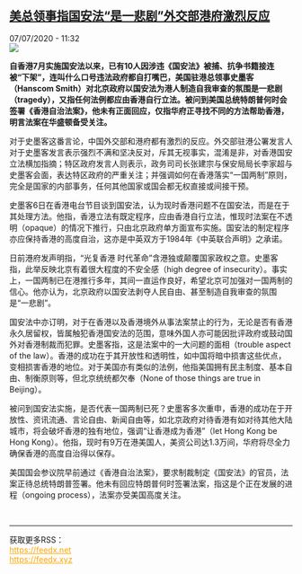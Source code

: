 <!--1594119320000-->
[美总领事指国安法“是一悲剧”外交部港府激烈反应](http://www.rfi.fr//cn/%E4%B8%AD%E5%9B%BD/20200707-%E7%BE%8E%E6%80%BB%E9%A2%86%E4%BA%8B%E6%8C%87%E5%9B%BD%E5%AE%89%E6%B3%95-%E6%98%AF%E4%B8%80%E6%82%B2%E5%89%A7-%E5%A4%96%E4%BA%A4%E9%83%A8%E6%B8%AF%E5%BA%9C%E6%BF%80%E7%83%88%E5%8F%8D%E5%BA%94)
------

<div>07/07/2020 - 11:32</div><img src="https://s.rfi.fr/media/display/727e22c0-c034-11ea-9d0d-005056bff430/w:310/p:16x9/HK0707-2.jpg"><p><strong>自香港7月实施国安法以来，已有10人因涉违《国安法》被捕、抗争书籍接连被“下架”，连叫什么口号违法政府都自打嘴巴，美国驻港总领事史墨客（Hanscom Smith）对北京政府以国安法为港人制造自我审查的氛围是一悲剧（tragedy），又指任何法例都应由香港自行立法。被问到美国总统特朗普何时会签署《香港自治法案》，他未有正面回应，仅指华府正寻找不同的方法帮助香港，明言法案在华盛顿备受关注。</strong></p><div class="t-content__body u-clearfix"><div class="m-interstitial"></div><p>对于史墨客这番言论，中国外交部和港府都有激烈的反应。外交部驻港公署发言人对于史墨客发言表示强烈不满和坚决反对，斥其无视事实，混淆是非，对香港国安立法横加指摘；特区政府发言人则表示，政务司司长张建宗与保安局局长李家超与史墨客会面，表达特区政府的严重关注；并强调如何在香港落实“一国两制”原则，完全是国家的内部事务，任何其他国家或国会都无权直接或间接干预。</p><p>史墨客6日在香港电台节目谈到国安法，认为现时香港问题不在国安法，而是在于其处理方法。他指，香港立法有既定程序，应由香港自行立法，惟现时法案在不透明（opaque）的情况下推行，只由北京政府单方面宣布实施。国安法的制定程序亦应保持香港的高度自治，这亦是中英双方于1984年《中英联合声明》之承诺。</p><p>日前港府发声明指，“光复香港 时代革命”含港独或颠覆国家政权之意。史墨客指，此举反映北京有着很大程度的不安全感（high degree of insecurity）。事实上，一国两制已在港推行多年，其间一直运作良好，希望北京可加强对一国两制的信心。他亦认为，北京政府以国安法剥夺人民自由、甚至制造自我审查的氛围是“一悲剧”。</p><p>国安法中亦订明，对于在香港以及香港境外从事法案禁止的行为，无论是否有香港永久居留权，皆属触犯香港国安法的范围，意味外国人亦可能因批评政府或鼓动国外对香港制裁而犯罪。史墨客指，这是法案中的一大问题的面相（trouble aspect of the law）。香港的成功在于其开放性和透明性，如中国将暗中损害这些优点，变相损害香港的地位。对于美国亦有类似的法例，他指美国拥有民主制度、基本自由、制衡原则等，但北京统统都欠奉（None of those things are true in Beijing）。</p><p>被问到国安法实施，是否代表一国两制已死？史墨客多次重申，香港的成功在于开放性、资讯流通、言论自由、新闻自由等，如北京政府对待香港有如对待其他大陆城市，将会破坏香港的独有地位，强调“让香港成为香港”（let Hong Kong be Hong Kong）。他指，现时有9万在港美国人，美资公司达1.3万间，华府将尽全力确保香港的高度自治得以保存。</p><p>美国国会参议院早前通过《香港自治法案》，要求制裁制定《国安法》的官员，法案正待总统特朗普签署。他未有回应特朗普何时签署法案，指这是个正在发展的进程（ongoing process），法案亦受美国高度关注。</p><div class="o-self-promo o-self-promo--nl o-self-promo--hidden" data-selfpromo-newsletter></div><div class="o-self-promo o-self-promo--app o-self-promo--hidden" data-selfpromo-app></div></div><br><hr><div>获取更多RSS：<br><a href="https://feedx.net" style="color:orange" target="_blank">https://feedx.net</a> <br><a href="https://feedx.xyz" style="color:orange" target="_blank">https://feedx.xyz</a><br></div>
